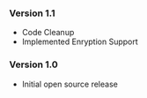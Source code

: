 ### Version 1.1

* Code Cleanup
* Implemented Enryption Support

### Version 1.0

* Initial open source release